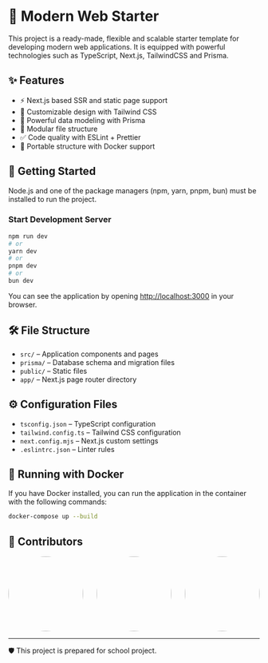 # 🚀 Modern Web Starter

This project is a ready-made, flexible and scalable starter template for developing modern web applications. It is equipped with powerful technologies such as TypeScript, Next.js, TailwindCSS and Prisma.

## ✨ Features

- ⚡️ Next.js based SSR and static page support
- 🎨 Customizable design with Tailwind CSS
- 🔐 Powerful data modeling with Prisma
- 🧩 Modular file structure
- ✅ Code quality with ESLint + Prettier
- 🐳 Portable structure with Docker support

## 🚀 Getting Started

Node.js and one of the package managers (npm, yarn, pnpm, bun) must be installed to run the project.

### Start Development Server

```bash
npm run dev
# or
yarn dev
# or
pnpm dev
# or
bun dev
```

You can see the application by opening [http://localhost:3000](http://localhost:3000) in your browser.

## 🛠️ File Structure

- `src/` – Application components and pages
- `prisma/` – Database schema and migration files
- `public/` – Static files
- `app/` – Next.js page router directory

## ⚙️ Configuration Files

- `tsconfig.json` – TypeScript configuration
- `tailwind.config.ts` – Tailwind CSS configuration
- `next.config.mjs` – Next.js custom settings
- `.eslintrc.json` – Linter rules

## 🐳 Running with Docker

If you have Docker installed, you can run the application in the container with the following commands:

```bash
docker-compose up --build
```

## 💬 Contributors

<div style="display: flex; justify-content: space-between;">
  <a href="https://github.com/BatuhanARK">
    <img  src="https://github.com/BatuhanARK.png" width="150" height="150" style="border-radius: 50%; object-fit: cover;" />
  </a>
  <a href="https://github.com/ceyda125">
    <img  src="https://github.com/ceyda125.png" width="150" height="150" style="border-radius: 50%; object-fit: cover;" />
  </a>
  <a href="https://github.com/sldrdm">
    <img  src="https://github.com/sldrdm.png" width="150" height="150" style="border-radius: 50%; object-fit: cover;" />
  </a>
</div>

---

🛡️ This project is prepared for school project.